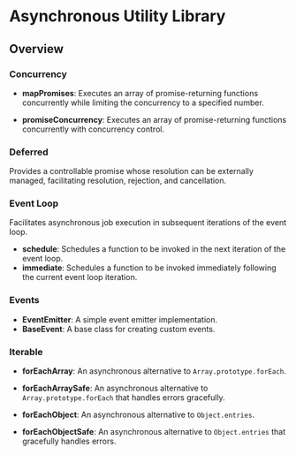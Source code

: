 # Asynchronous Utility Library

## Overview

### Concurrency

- **mapPromises**: Executes an array of promise-returning functions concurrently while limiting the concurrency to a specified number.

- **promiseConcurrency**: Executes an array of promise-returning functions concurrently with concurrency control.


### Deferred

Provides a controllable promise whose resolution can be externally managed, facilitating resolution, rejection, and cancellation.


### Event Loop

Facilitates asynchronous job execution in subsequent iterations of the event loop.

- **schedule**: Schedules a function to be invoked in the next iteration of the event loop.
- **immediate**: Schedules a function to be invoked immediately following the current event loop iteration.


### Events

- **EventEmitter**: A simple event emitter implementation.
- **BaseEvent**: A base class for creating custom events.


### Iterable 

- **forEachArray**: An asynchronous alternative to `Array.prototype.forEach`.
- **forEachArraySafe**: An asynchronous alternative to `Array.prototype.forEach` that handles errors gracefully.

- **forEachObject**: An asynchronous alternative to `Object.entries`.
- **forEachObjectSafe**: An asynchronous alternative to `Object.entries` that gracefully handles errors.
